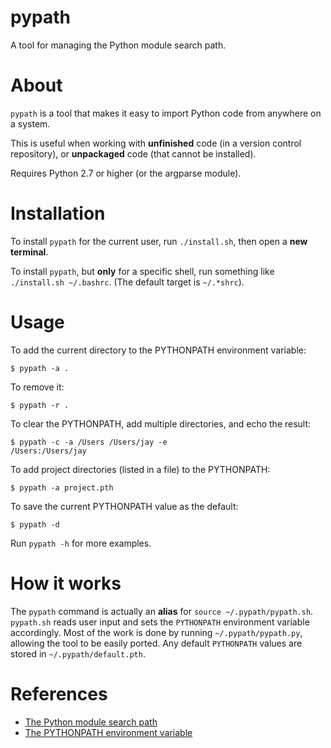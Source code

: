 # pypath

A tool for managing the Python module search path.


# About

`pypath` is a tool that makes it easy to import Python code from anywhere on a system.

This is useful when working with **unfinished** code (in a version control repository),
or **unpackaged** code (that cannot be installed).

Requires Python 2.7 or higher (or the argparse module).


# Installation

To install `pypath` for the current user, run `./install.sh`, then open a **new terminal**.

To install `pypath`, but **only** for a specific shell, run something like `./install.sh ~/.bashrc`.
(The default target is `~/.*shrc`).


# Usage

To add the current directory to the PYTHONPATH environment variable:
```shell
$ pypath -a .
```

To remove it:
```shell
$ pypath -r .
```

To clear the PYTHONPATH, add multiple directories, and echo the result:
```shell
$ pypath -c -a /Users /Users/jay -e
/Users:/Users/jay
```

To add project directories (listed in a file) to the PYTHONPATH:
```shell
$ pypath -a project.pth
```

To save the current PYTHONPATH value as the default:
```shell
$ pypath -d
```

Run `pypath -h` for more examples.


# How it works

The `pypath` command is actually an **alias** for `source ~/.pypath/pypath.sh`.
`pypath.sh` reads user input and sets the `PYTHONPATH` environment variable accordingly.
Most of the work is done by running `~/.pypath/pypath.py`, allowing the tool to be easily ported.
Any default `PYTHONPATH` values are stored in `~/.pypath/default.pth`.


# References

- [The Python module search path](https://docs.python.org/3.5/tutorial/modules.html#the-module-search-path)
- [The PYTHONPATH environment variable](https://docs.python.org/3.5/using/cmdline.html#envvar-PYTHONPATH)

